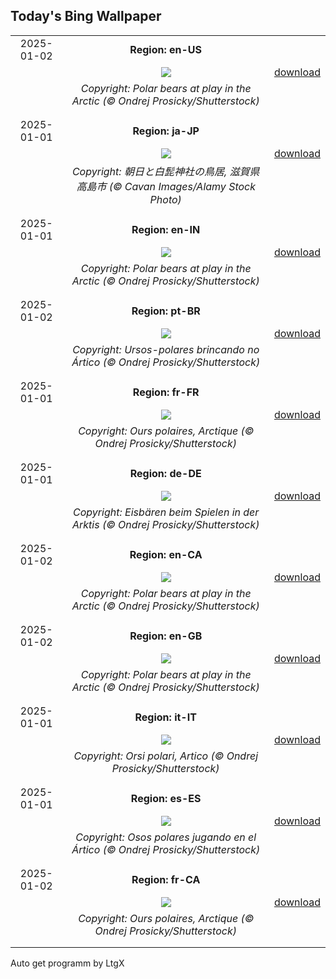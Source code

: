 ## Today's Bing Wallpaper
|      |      |      |
| :----: | :----: | :----: |
|2025-01-02|**Region: en-US**||
||![](https://www.bing.com/th?id=OHR.PolarBearSwim_EN-US7610036047_UHD.jpg&pid=hp&w=1152&h=648&rs=1&c=4)| [download](https://www.bing.com/th?id=OHR.PolarBearSwim_EN-US7610036047_UHD.jpg)|
||*Copyright: Polar bears at play in the Arctic (© Ondrej Prosicky/Shutterstock)*
||
|||
|2025-01-01|**Region: ja-JP**||
||![](https://www.bing.com/th?id=OHR.ShirahigeSunrise2024_JA-JP6695296609_UHD.jpg&pid=hp&w=1152&h=648&rs=1&c=4)| [download](https://www.bing.com/th?id=OHR.ShirahigeSunrise2024_JA-JP6695296609_UHD.jpg)|
||*Copyright: 朝日と白髭神社の鳥居, 滋賀県 高島市 (© Cavan Images/Alamy Stock Photo)*
||
|||
|2025-01-01|**Region: en-IN**||
||![](https://www.bing.com/th?id=OHR.PolarBearSwim_EN-IN5843834952_UHD.jpg&pid=hp&w=1152&h=648&rs=1&c=4)| [download](https://www.bing.com/th?id=OHR.PolarBearSwim_EN-IN5843834952_UHD.jpg)|
||*Copyright: Polar bears at play in the Arctic (© Ondrej Prosicky/Shutterstock)*
||
|||
|2025-01-02|**Region: pt-BR**||
||![](https://www.bing.com/th?id=OHR.PolarBearSwim_PT-BR1521924393_UHD.jpg&pid=hp&w=1152&h=648&rs=1&c=4)| [download](https://www.bing.com/th?id=OHR.PolarBearSwim_PT-BR1521924393_UHD.jpg)|
||*Copyright: Ursos-polares brincando no Ártico (© Ondrej Prosicky/Shutterstock)*
||
|||
|2025-01-01|**Region: fr-FR**||
||![](https://www.bing.com/th?id=OHR.PolarBearSwim_FR-FR0276887378_UHD.jpg&pid=hp&w=1152&h=648&rs=1&c=4)| [download](https://www.bing.com/th?id=OHR.PolarBearSwim_FR-FR0276887378_UHD.jpg)|
||*Copyright: Ours polaires, Arctique (© Ondrej Prosicky/Shutterstock)*
||
|||
|2025-01-01|**Region: de-DE**||
||![](https://www.bing.com/th?id=OHR.PolarBearSwim_DE-DE5203449776_UHD.jpg&pid=hp&w=1152&h=648&rs=1&c=4)| [download](https://www.bing.com/th?id=OHR.PolarBearSwim_DE-DE5203449776_UHD.jpg)|
||*Copyright: Eisbären beim Spielen in der Arktis (© Ondrej Prosicky/Shutterstock)*
||
|||
|2025-01-02|**Region: en-CA**||
||![](https://www.bing.com/th?id=OHR.PolarBearSwim_EN-CA5875728051_UHD.jpg&pid=hp&w=1152&h=648&rs=1&c=4)| [download](https://www.bing.com/th?id=OHR.PolarBearSwim_EN-CA5875728051_UHD.jpg)|
||*Copyright: Polar bears at play in the Arctic (© Ondrej Prosicky/Shutterstock)*
||
|||
|2025-01-02|**Region: en-GB**||
||![](https://www.bing.com/th?id=OHR.PolarBearSwim_EN-GB6400149613_UHD.jpg&pid=hp&w=1152&h=648&rs=1&c=4)| [download](https://www.bing.com/th?id=OHR.PolarBearSwim_EN-GB6400149613_UHD.jpg)|
||*Copyright: Polar bears at play in the Arctic (© Ondrej Prosicky/Shutterstock)*
||
|||
|2025-01-01|**Region: it-IT**||
||![](https://www.bing.com/th?id=OHR.PolarBearSwim_IT-IT8600941728_UHD.jpg&pid=hp&w=1152&h=648&rs=1&c=4)| [download](https://www.bing.com/th?id=OHR.PolarBearSwim_IT-IT8600941728_UHD.jpg)|
||*Copyright: Orsi polari, Artico (© Ondrej Prosicky/Shutterstock)*
||
|||
|2025-01-01|**Region: es-ES**||
||![](https://www.bing.com/th?id=OHR.PolarBearSwim_ES-ES4132318898_UHD.jpg&pid=hp&w=1152&h=648&rs=1&c=4)| [download](https://www.bing.com/th?id=OHR.PolarBearSwim_ES-ES4132318898_UHD.jpg)|
||*Copyright: Osos polares jugando en el Ártico (© Ondrej Prosicky/Shutterstock)*
||
|||
|2025-01-02|**Region: fr-CA**||
||![](https://www.bing.com/th?id=OHR.PolarBearSwim_FR-CA8041328309_UHD.jpg&pid=hp&w=1152&h=648&rs=1&c=4)| [download](https://www.bing.com/th?id=OHR.PolarBearSwim_FR-CA8041328309_UHD.jpg)|
||*Copyright: Ours polaires, Arctique (© Ondrej Prosicky/Shutterstock)*
||
|||

Auto get programm by LtgX
